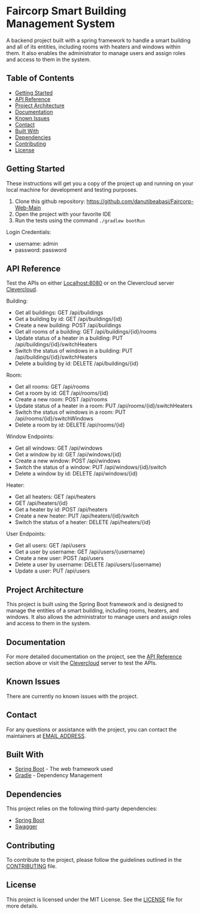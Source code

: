 # Faircorp Smart Building Management System

A backend project built with a spring framework to handle a smart building and all of its entities, including rooms with heaters and windows within them. It also enables the administrator to manage users and assign roles and access to them in the system.

## Table of Contents

* [Getting Started](#getting-started)
* [API Reference](#api-reference)
* [Project Architecture](#project-architecture)
* [Documentation](#documentation)
* [Known Issues](#known-issues)
* [Contact](#contact)
* [Built With](#built-with)
* [Dependencies](#dependencies)
* [Contributing](#contributing)
* [License](#license)

## Getting Started

These instructions will get you a copy of the project up and running on your local machine for development and testing purposes.

1. Clone this github repository: https://github.com/danutibeabasi/Faircorp-Web-Main
2. Open the project with your favorite IDE
3. Run the tests using the command `./gradlew bootRun`

Login Credentials:
* username: admin
* password: password

## API Reference

Test the APIs on either [Localhost:8080](http://localhost:8080/swagger-ui/) or on the Clevercloud server [Clevercloud](https://utibeabasidan.cleverapps.io/swagger-ui/).

Building:
* Get all buildings: GET /api/buildings
* Get a building by id: GET /api/buildings/{id}
* Create a new building: POST /api/buildings
* Get all rooms of a building: GET /api/buildings/{id}/rooms
* Update status of a heater in a building: PUT /api/buildings/{id}/switchHeaters
* Switch the status of windows in a building: PUT /api/buildings/{id}/switchHeaters
* Delete a building by id: DELETE /api/buildings/{id}

Room:
* Get all rooms: GET /api/rooms
* Get a room by id: GET /api/rooms/{id}
* Create a new room: POST /api/rooms
* Update status of a heater in a room: PUT /api/rooms/{id}/switchHeaters
* Switch the status of windows in a room: PUT /api/rooms/{id}/switchWindows
* Delete a room by id: DELETE /api/rooms/{id}

Window Endpoints:
* Get all windows: GET /api/windows
* Get a window by id: GET /api/windows/{id}
* Create a new window: POST /api/windows
* Switch the status of a window: PUT /api/windows/{id}/switch
* Delete a window by id: DELETE /api/windows/{id}

Heater:
* Get all heaters: GET /api/heaters
* GET /api/heaters/{id}
* Get a heater by id: POST /api/heaters
* Create a new heater: PUT /api/heaters/{id}/switch
* Switch the status of a heater: DELETE /api/heaters/{id}

User Endpoints:
* Get all users: GET /api/users
* Get a user by username: GET /api/users/{username}
* Create a new user: POST /api/users
* Delete a user by username: DELETE /api/users/{username}
* Update a user: PUT /api/users

## Project Architecture

This project is built using the Spring Boot framework and is designed to manage the entities of a smart building, including rooms, heaters, and windows. It also
allows the administrator to manage users and assign roles and access to them in the system.

## Documentation

For more detailed documentation on the project, see the [API Reference](#api-reference) section above or visit the [Clevercloud](https://utibeabasidan.cleverapps.io/swagger-ui/) server to test the APIs.

## Known Issues

There are currently no known issues with the project.

## Contact

For any questions or assistance with the project, you can contact the maintainers at [EMAIL ADDRESS](mailto:dautibeabasi@gmail.com).

## Built With

* [Spring Boot](https://spring.io/projects/spring-boot) - The web framework used
* [Gradle](https://gradle.org/) - Dependency Management

## Dependencies

This project relies on the following third-party dependencies:
* [Spring Boot](https://spring.io/projects/spring-boot)
* [Swagger](https://swagger.io/)

## Contributing

To contribute to the project, please follow the guidelines outlined in the [CONTRIBUTING](CONTRIBUTING.md) file.

## License

This project is licensed under the MIT License. See the [LICENSE](LICENSE) file for more details.

